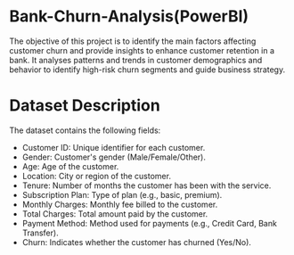 # Bank-Churn-Analysis(PowerBI)
The objective of this project is to identify the main factors affecting customer churn and provide insights to enhance customer retention in a bank. It analyses patterns and trends in customer demographics and behavior to identify high-risk churn segments and guide business strategy.
# Dataset Description
The dataset contains the following fields:

- Customer ID: Unique identifier for each customer.
- Gender: Customer's gender (Male/Female/Other).
- Age: Age of the customer.
- Location: City or region of the customer.
- Tenure: Number of months the customer has been with the service.
- Subscription Plan: Type of plan (e.g., basic, premium).
- Monthly Charges: Monthly fee billed to the customer.
- Total Charges: Total amount paid by the customer.
- Payment Method: Method used for payments (e.g., Credit Card, Bank Transfer).
- Churn: Indicates whether the customer has churned (Yes/No).
